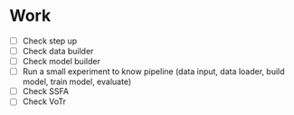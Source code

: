 # Work
- [ ] Check step up 
- [ ] Check data builder
- [ ] Check model builder
- [ ] Run a small experiment to know pipeline (data input, data loader, build model, train model, evaluate)
- [ ] Check SSFA
- [ ] Check VoTr